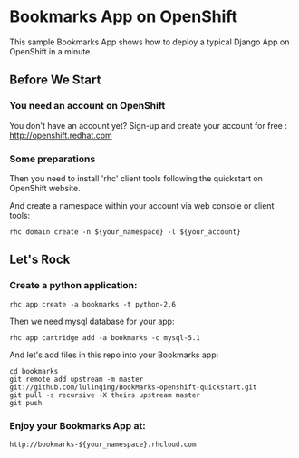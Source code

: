 Bookmarks App on OpenShift
===================

This sample Bookmarks App shows how to deploy a typical Django App on OpenShift in a minute.

Before We Start
---------------

### You need an account on OpenShift

You don't have an account yet? Sign-up and create your account for free : http://openshift.redhat.com

### Some preparations

Then you need to install 'rhc' client tools following the quickstart on OpenShift website.

And create a namespace within your account via web console or client tools:

    rhc domain create -n ${your_namespace} -l ${your_account}

Let's Rock
----------

### Create a python application:

    rhc app create -a bookmarks -t python-2.6

Then we need mysql database for your app:

    rhc app cartridge add -a bookmarks -c mysql-5.1

And let's add files in this repo into your Bookmarks app:

    cd bookmarks
    git remote add upstream -m master git://github.com/lulinqing/BookMarks-openshift-quickstart.git
    git pull -s recursive -X theirs upstream master
    git push

### Enjoy your Bookmarks App at:

    http://bookmarks-${your_namespace}.rhcloud.com
